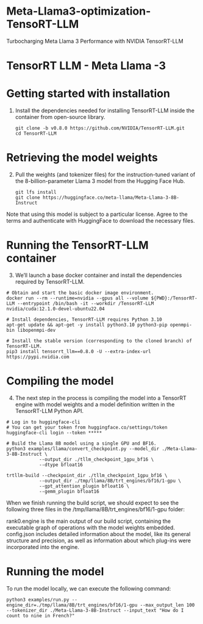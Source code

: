 # Meta-Llama3-optimization-TensoRT-LLM
Turbocharging Meta Llama 3 Performance with NVIDIA TensorRT-LLM

# TensorRT LLM -  Meta Llama -3

# Getting started with installation
1. Install the dependencies needed for installing TensorRT-LLM inside the container from open-source library.
   
   ``` shell
   git clone -b v0.8.0 https://github.com/NVIDIA/TensorRT-LLM.git
   cd TensorRT-LLM
   ```
# Retrieving the model weights
2. Pull the weights (and tokenizer files) for the instruction-tuned variant of the 8-billion-parameter Llama 3 model from the Hugging Face Hub.

   ``` shell
   git lfs install
   git clone https://huggingface.co/meta-llama/Meta-Llama-3-8B-Instruct
   ```
Note that using this model is subject to a particular license. Agree to the terms and authenticate with HuggingFace to download the necessary files. 

# Running the TensorRT-LLM container
3.  We’ll launch a base docker container and install the dependencies required by TensorRT-LLM.
``` shell
# Obtain and start the basic docker image environment.
docker run --rm --runtime=nvidia --gpus all --volume ${PWD}:/TensorRT-LLM --entrypoint /bin/bash -it --workdir /TensorRT-LLM nvidia/cuda:12.1.0-devel-ubuntu22.04

# Install dependencies, TensorRT-LLM requires Python 3.10
apt-get update && apt-get -y install python3.10 python3-pip openmpi-bin libopenmpi-dev

# Install the stable version (corresponding to the cloned branch) of TensorRT-LLM.
pip3 install tensorrt_llm==0.8.0 -U --extra-index-url https://pypi.nvidia.com
```

# Compiling the model
4. The next step in the process is compiling the model into a TensorRT engine with model weights and a model definition written in the TensorRT-LLM Python API. 
``` shell
# Log in to huggingface-cli
# You can get your token from huggingface.co/settings/token
huggingface-cli login --token *****

# Build the Llama 8B model using a single GPU and BF16.
python3 examples/llama/convert_checkpoint.py --model_dir ./Meta-Llama-3-8B-Instruct \
            --output_dir ./tllm_checkpoint_1gpu_bf16 \
            --dtype bfloat16

trtllm-build --checkpoint_dir ./tllm_checkpoint_1gpu_bf16 \
            --output_dir ./tmp/llama/8B/trt_engines/bf16/1-gpu \
            --gpt_attention_plugin bfloat16 \
            --gemm_plugin bfloat16
```

When we finish running the build script, we should expect to see the following three files in the /tmp/llama/8B/trt_engines/bf16/1-gpu folder:

rank0.engine is the main output of our build script, containing the executable graph of operations with the model weights embedded. 
config.json includes detailed information about the model, like its general structure and precision, as well as information about which plug-ins were incorporated into the engine. 

# Running the model

To run the model locally, we can execute the following command:
``` shell
python3 examples/run.py --engine_dir=./tmp/llama/8B/trt_engines/bf16/1-gpu --max_output_len 100 --tokenizer_dir ./Meta-Llama-3-8B-Instruct --input_text "How do I count to nine in French?"
```
